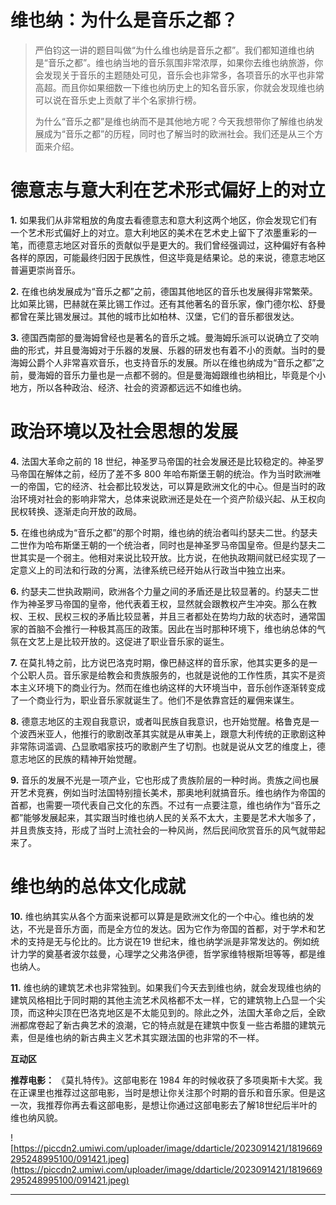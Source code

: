 # 维也纳：为什么是音乐之都？

> 严伯钧这一讲的题目叫做“为什么维也纳是音乐之都”。我们都知道维也纳是“音乐之都”。维也纳当地的音乐氛围非常浓厚，如果你去维也纳旅游，你会发现关于音乐的主题随处可见，音乐会也非常多，各项音乐的水平也非常高超。而且你如果细数一下维也纳历史上的知名音乐家，你就会发现维也纳可以说在音乐史上贡献了半个名家排行榜。
> 
> 为什么“音乐之都”是维也纳而不是其他地方呢？今天我想带你了解维也纳发展成为“音乐之都”的历程，同时也了解当时的欧洲社会。我们还是从三个方面来介绍。

# 德意志与意大利在艺术形式偏好上的对立

 **1.** 如果我们从非常粗放的角度去看德意志和意大利这两个地区，你会发现它们有一个艺术形式偏好上的对立。意大利地区的美术在艺术史上留下了浓墨重彩的一笔，而德意志地区对音乐的贡献似乎是更大的。我们曾经强调过，这种偏好有各种各样的原因，可能最终归因于民族性，但这毕竟是结果论。总的来说，德意志地区普遍更崇尚音乐。

 **2.** 在维也纳发展成为“音乐之都”之前，德国其他地区的音乐也发展得非常繁荣。比如莱比锡，巴赫就在莱比锡工作过。还有其他著名的音乐家，像门德尔松、舒曼都曾在莱比锡发展过。其他的城市比如柏林、汉堡，它们的音乐都很发达。

 **3.** 德国西南部的曼海姆曾经也是著名的音乐之城。曼海姆乐派可以说确立了交响曲的形式，并且曼海姆对于乐器的发展、乐器的研发也有着不小的贡献。当时的曼海姆公爵个人非常喜欢音乐，也支持音乐的发展。所以在维也纳成为“音乐之都”之前，曼海姆的音乐力量也是一点都不弱的。但是曼海姆跟维也纳相比，毕竟是个小地方，所以各种政治、经济、社会的资源都远远不如维也纳。

# 政治环境以及社会思想的发展

 **4.** 法国大革命之前的 18 世纪，神圣罗马帝国的社会发展还是比较稳定的。神圣罗马帝国在解体之前，经历了差不多 800 年哈布斯堡王朝的统治。作为当时欧洲唯一的帝国，它的经济、社会都比较发达，可以算是欧洲文化的中心。但是当时的政治环境对社会的影响非常大，总体来说欧洲还是处在一个资产阶级兴起、从王权向民权转换、逐渐走向开放的政局。

 **5.** 在维也纳成为“音乐之都”的那个时期，维也纳的统治者叫约瑟夫二世。约瑟夫二世作为哈布斯堡王朝的一个统治者，同时也是神圣罗马帝国皇帝。但是约瑟夫二世其实是一个弱主。他相对来说比较开放。比方说，在他执政期间就已经实现了一定意义上的司法和行政的分离，法律系统已经开始从行政当中独立出来。

 **6.** 约瑟夫二世执政期间，欧洲各个力量之间的矛盾还是比较显著的。约瑟夫二世作为神圣罗马帝国的皇帝，他代表着王权，显然就会跟教权产生冲突。那么在教权、王权、民权三权的矛盾比较显著，并且三者都处在势均力敌的状态时，通常国家的首脑不会推行一种极其高压的政策。因此在当时那种环境下，维也纳总体的气氛在文艺上是比较开放的。这促进了职业音乐家的诞生。

 **7.** 在莫扎特之前，比方说巴洛克时期，像巴赫这样的音乐家，他其实更多的是一个公职人员。音乐家是给教会和贵族服务的，也就是说他的工作性质，其实不是资本主义环境下的商业行为。然而在维也纳这样的大环境当中，音乐创作逐渐转变成了一个商业行为，职业音乐家就诞生了。他们不是依靠宫廷的雇佣来谋生。

 **8.** 德意志地区的主观自我意识，或者叫民族自我意识，也开始觉醒。格鲁克是一个波西米亚人，他推行的歌剧改革其实就是从审美上，跟意大利传统的正歌剧这种非常陈词滥调、凸显歌唱家技巧的歌剧产生了切割。也就是说从文艺的维度上，德意志地区的民族的精神开始觉醒。

 **9.** 音乐的发展不光是一项产业，它也形成了贵族阶层的一种时尚。贵族之间也展开艺术竞赛，例如当时法国特别擅长美术，那奥地利就搞音乐。维也纳作为帝国的首都，也需要一项代表自己文化的东西。不过有一点要注意，维也纳作为“音乐之都”能够发展起来，其实跟当时维也纳人民的关系不太大，主要是艺术大咖多了，并且贵族支持，形成了当时上流社会的一种风尚，然后民间欣赏音乐的风气就带起来了。

# 维也纳的总体文化成就

 **10.** 维也纳其实从各个方面来说都可以算是是欧洲文化的一个中心。维也纳的发达，不光是音乐方面，而是全方位的发达。因为它作为帝国的首都，对于学术和艺术的支持是无与伦比的。比方说在19 世纪末，维也纳学派是非常发达的。例如统计力学的奠基者波尔兹曼，心理学之父弗洛伊德，哲学家维特根斯坦等等，都是维也纳人。

 **11.** 维也纳的建筑艺术也非常独到。如果我们今天去到维也纳，就会发现维也纳的建筑风格相比于同时期的其他主流艺术风格都不太一样，它的建筑物上凸显一个尖顶，而这种尖顶在巴洛克地区是不太能见到的。除此之外，法国大革命之后，全欧洲都席卷起了新古典艺术的浪潮，它的特点就是在建筑中恢复一些古希腊的建筑元素，但是维也纳的新古典主义艺术其实跟法国的也非常的不一样。

 **互动区**

 **推荐电影：** 《莫扎特传》。这部电影在 1984 年的时候收获了多项奥斯卡大奖。我在正课里也推荐过这部电影，当时是想让你关注那个时期的音乐和音乐家。但是这一次，我推荐你再去看这部电影，是想让你通过这部电影去了解18世纪后半叶的维也纳风貌。

![https://piccdn2.umiwi.com/uploader/image/ddarticle/2023091421/1819669295248995100/091421.jpeg](https://piccdn2.umiwi.com/uploader/image/ddarticle/2023091421/1819669295248995100/091421.jpeg)

---
